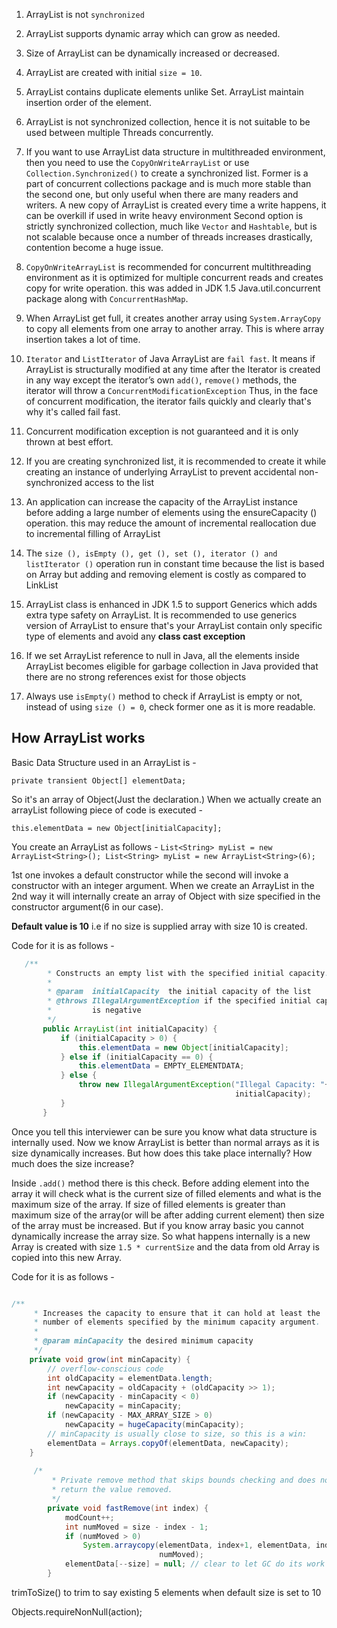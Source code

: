 1.	ArrayList is not `synchronized`

2.	ArrayList supports dynamic array which can grow as needed.
 
3.	Size of ArrayList can be dynamically increased or decreased.

4.	ArrayList are created with initial `size = 10`.

5.	ArrayList contains duplicate elements unlike Set. ArrayList maintain insertion order of the element.

6.	ArrayList is not synchronized collection, hence it is not suitable to be used between multiple Threads concurrently. 

7. If you want to use ArrayList data structure in multithreaded environment, then you need to use the `CopyOnWriteArrayList` 
or use `Collection.Synchronized()` to create a synchronized list. 
Former is a part of concurrent collections package and is much more stable than the second one, but only useful when  there are many readers and writers. A new copy of ArrayList is created every time a write happens, it can be overkill if used in write heavy environment 
Second option is strictly synchronized collection, much like `Vector` and `Hashtable`, but is not scalable because once a number of threads increases drastically, contention become a huge issue.

8.	`CopyOnWriteArrayList` is recommended for concurrent multithreading environment as it is optimized for multiple concurrent reads and creates copy for write operation.
 this was added in JDK 1.5 Java.util.concurrent package along with `ConcurrentHashMap`.

9.	When ArrayList get full, it creates another array using `System.ArrayCopy` to copy all elements from one array to another array. This is where array insertion takes a lot of time.

10.	`Iterator` and `ListIterator` of Java ArrayList are `fail fast`. It means if ArrayList is structurally modified at any time after the Iterator is created in any way except the iterator’s own `add()`, `remove()` methods, the iterator will throw a `ConcurrentModificationException`
Thus, in the face of concurrent modification, the iterator fails quickly and clearly that's why it's called fail fast.

11.	Concurrent modification exception is not guaranteed and it is only thrown at best effort.

12.	If you are creating synchronized list, it is recommended to create it while creating an instance of underlying ArrayList to prevent accidental non-synchronized access to the list

13.	An application can increase the capacity of the ArrayList instance before adding a large number of elements using the ensureCapacity () operation. this may reduce the amount of incremental reallocation due to incremental filling of ArrayList

14.	The `size (), isEmpty (), get (), set (), iterator () and listIterator ()` operation run in constant time because the list is based on Array but adding and removing element is costly as compared to LinkList

15.	ArrayList class is enhanced in JDK 1.5 to support Generics which adds extra type safety on ArrayList.
It is recommended to use generics version of ArrayList to ensure that's your ArrayList contain only specific type of elements and avoid any __class cast exception__

16.	If we set ArrayList reference to null in Java, all the elements inside ArrayList becomes eligible for garbage collection in Java provided that there are no strong references exist for those objects

17.	Always use `isEmpty()` method to check if ArrayList is empty or not, instead of using `size () = 0`, check former one as it is more readable.


## How ArrayList works

Basic Data Structure used in an ArrayList is -

`private transient Object[] elementData; `

So it's an array of Object(Just the declaration.) 
When we actually create an arrayList following piece of code is executed -


`this.elementData = new Object[initialCapacity];`


You create an ArrayList as follows -
`List<String> myList = new ArrayList<String>();
List<String> myList = new ArrayList<String>(6);`

1st one invokes a default constructor while the second will invoke a constructor with an integer argument. 
When we create an ArrayList in the 2nd way it will internally create an array of Object with size specified in the constructor argument(6 in our case).

**Default value is 10**
i.e if no size is supplied array with size 10 is created.

Code for it is as follows -
```java
   /**
        * Constructs an empty list with the specified initial capacity.
        *
        * @param  initialCapacity  the initial capacity of the list
        * @throws IllegalArgumentException if the specified initial capacity
        *         is negative
        */
       public ArrayList(int initialCapacity) {
           if (initialCapacity > 0) {
               this.elementData = new Object[initialCapacity];
           } else if (initialCapacity == 0) {
               this.elementData = EMPTY_ELEMENTDATA;
           } else {
               throw new IllegalArgumentException("Illegal Capacity: "+
                                                  initialCapacity);
           }
       }
```

Once you tell this interviewer can be sure you know what data structure is internally used.
Now we know ArrayList is better than normal arrays as it is size dynamically increases. 
But how does this take place internally? How much does the size increase?

Inside `.add()` method there is this check. 
Before adding element into the array it will check what is the current size of filled elements and what is the maximum size of the array. 
If size of filled elements is greater than maximum size of the array(or will be after adding current element) 
then size of the array must be increased. But if you know array basic you cannot dynamically increase the array size. 
So what happens internally is a new Array is created with size `1.5 * currentSize` and 
the data from old Array is copied into this new Array.

Code for it is as follows -
```java

/**
     * Increases the capacity to ensure that it can hold at least the
     * number of elements specified by the minimum capacity argument.
     *
     * @param minCapacity the desired minimum capacity
     */
    private void grow(int minCapacity) {
        // overflow-conscious code
        int oldCapacity = elementData.length;
        int newCapacity = oldCapacity + (oldCapacity >> 1);
        if (newCapacity - minCapacity < 0)
            newCapacity = minCapacity;
        if (newCapacity - MAX_ARRAY_SIZE > 0)
            newCapacity = hugeCapacity(minCapacity);
        // minCapacity is usually close to size, so this is a win:
        elementData = Arrays.copyOf(elementData, newCapacity);
    }
    
     /*
         * Private remove method that skips bounds checking and does not
         * return the value removed.
         */
        private void fastRemove(int index) {
            modCount++;
            int numMoved = size - index - 1;
            if (numMoved > 0)
                System.arraycopy(elementData, index+1, elementData, index,
                                 numMoved);
            elementData[--size] = null; // clear to let GC do its work
        }

```

trimToSize() to trim to say existing 5 elements when default size is set to 10


Objects.requireNonNull(action);

